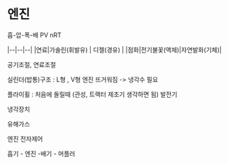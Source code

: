 # 엔진




흡-압-폭-배 PV nRT

|--|--|--|
|연료|가솔린(휘발유) | 디젤(경유) |
|점화|전기불꽃(액체)|자연발화(기체)|

공기조절, 연료조절

실린더(밥통)구조 : L형 , V형
엔진 뜨거워짐 -> 냉각수 필요


플라이휠 : 처음에 돌릴때 (관성, 트랙터 제초기 생각하면 됨)
발전기

냉각장치

유해가스


엔진 전자제어

흡기 - 엔진 -배기 - 머플러
